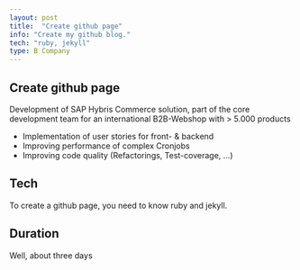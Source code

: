 ```yaml
---
layout: post
title:  "Create github page"
info: "Create my github blog."
tech: "ruby, jekyll"
type: B Company
---
```


## Create github page 
Development of SAP Hybris Commerce solution, part of the core development team for an international B2B-Webshop with > 5.000 products
* Implementation of user stories for front- & backend
* Improving performance of complex Cronjobs
* Improving code quality (Refactorings, Test-coverage, ...)

## Tech
To create a github page, you need to know ruby and jekyll.  


## Duration
Well, about three days  
